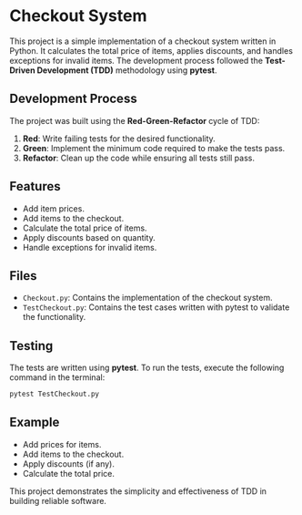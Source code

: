 # Checkout System

This project is a simple implementation of a checkout system written in Python. It calculates the total price of items, applies discounts, and handles exceptions for invalid items. The development process followed the **Test-Driven Development (TDD)** methodology using **pytest**.

## Development Process

The project was built using the **Red-Green-Refactor** cycle of TDD:

1. **Red**: Write failing tests for the desired functionality.
2. **Green**: Implement the minimum code required to make the tests pass.
3. **Refactor**: Clean up the code while ensuring all tests still pass.

## Features

- Add item prices.
- Add items to the checkout.
- Calculate the total price of items.
- Apply discounts based on quantity.
- Handle exceptions for invalid items.

## Files

- `Checkout.py`: Contains the implementation of the checkout system.
- `TestCheckout.py`: Contains the test cases written with pytest to validate the functionality.

## Testing

The tests are written using **pytest**. To run the tests, execute the following command in the terminal:

```bash
pytest TestCheckout.py
```

## Example

- Add prices for items.
- Add items to the checkout.
- Apply discounts (if any).
- Calculate the total price.

This project demonstrates the simplicity and effectiveness of TDD in building reliable software.